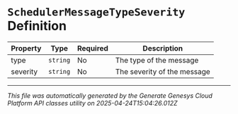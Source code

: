 # `SchedulerMessageTypeSeverity` Definition

| Property | Type | Required | Description |
|----------|------|----------|-------------|
| type | `string` | No | The type of the message |
| severity | `string` | No | The severity of the message |

---

*This file was automatically generated by the Generate Genesys Cloud Platform API classes utility on 2025-04-24T15:04:26.012Z*
